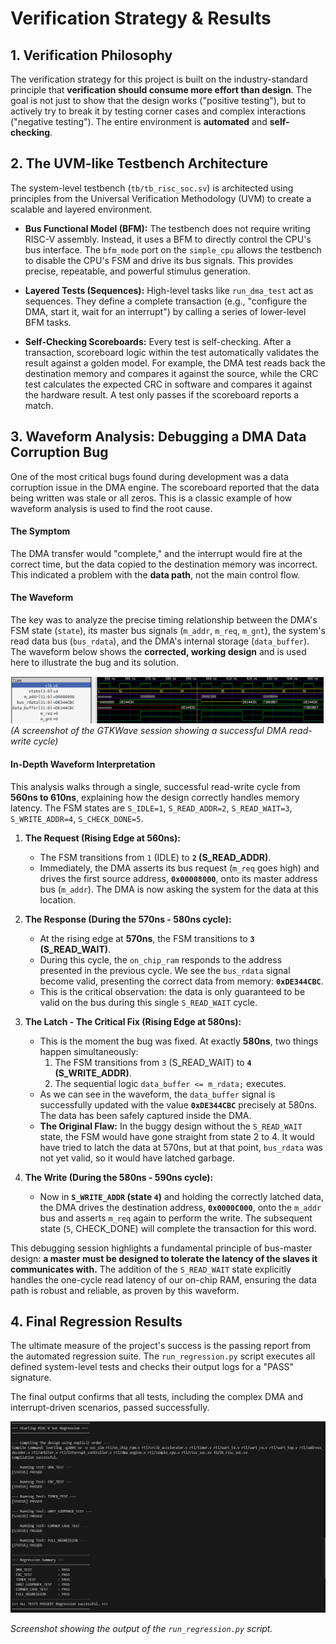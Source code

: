 # Verification Strategy & Results

## 1. Verification Philosophy

The verification strategy for this project is built on the industry-standard principle that **verification should consume more effort than design**. The goal is not just to show that the design works ("positive testing"), but to actively try to break it by testing corner cases and complex interactions ("negative testing"). The entire environment is **automated** and **self-checking**.

## 2. The UVM-like Testbench Architecture

The system-level testbench (`tb/tb_risc_soc.sv`) is architected using principles from the Universal Verification Methodology (UVM) to create a scalable and layered environment.

- **Bus Functional Model (BFM):** The testbench does not require writing RISC-V assembly. Instead, it uses a BFM to directly control the CPU's bus interface. The `bfm_mode` port on the `simple_cpu` allows the testbench to disable the CPU's FSM and drive its bus signals. This provides precise, repeatable, and powerful stimulus generation.

- **Layered Tests (Sequences):** High-level tasks like `run_dma_test` act as sequences. They define a complete transaction (e.g., "configure the DMA, start it, wait for an interrupt") by calling a series of lower-level BFM tasks.

- **Self-Checking Scoreboards:** Every test is self-checking. After a transaction, scoreboard logic within the test automatically validates the result against a golden model. For example, the DMA test reads back the destination memory and compares it against the source, while the CRC test calculates the expected CRC in software and compares it against the hardware result. A test only passes if the scoreboard reports a match.

## 3. Waveform Analysis: Debugging a DMA Data Corruption Bug

One of the most critical bugs found during development was a data corruption issue in the DMA engine. The scoreboard reported that the data being written was stale or all zeros. This is a classic example of how waveform analysis is used to find the root cause.

#### The Symptom
The DMA transfer would "complete," and the interrupt would fire at the correct time, but the data copied to the destination memory was incorrect. This indicated a problem with the **data path**, not the main control flow.

#### The Waveform
The key was to analyze the precise timing relationship between the DMA's FSM state (`state`), its master bus signals (`m_addr`, `m_req`, `m_gnt`), the system's read data bus (`bus_rdata`), and the DMA's internal storage (`data_buffer`). The waveform below shows the **corrected, working design** and is used here to illustrate the bug and its solution.

![DMA Read Latency Bug Waveform](DMA_Bug_Waveform.png)
*(A screenshot of the GTKWave session showing a successful DMA read-write cycle)*

#### In-Depth Waveform Interpretation

This analysis walks through a single, successful read-write cycle from **560ns to 610ns**, explaining how the design correctly handles memory latency. The FSM states are `S_IDLE=1`, `S_READ_ADDR=2`, `S_READ_WAIT=3`, `S_WRITE_ADDR=4`, `S_CHECK_DONE=5`.

1.  **The Request (Rising Edge at 560ns):**
    *   The FSM transitions from `1` (IDLE) to **`2` (S_READ_ADDR)**.
    *   Immediately, the DMA asserts its bus request (`m_req` goes high) and drives the first source address, **`0x00008000`**, onto its master address bus (`m_addr`). The DMA is now asking the system for the data at this location.

2.  **The Response (During the 570ns - 580ns cycle):**
    *   At the rising edge at **570ns**, the FSM transitions to **`3` (S_READ_WAIT)**.
    *   During this cycle, the `on_chip_ram` responds to the address presented in the previous cycle. We see the `bus_rdata` signal become valid, presenting the correct data from memory: **`0xDE344CBC`**.
    *   This is the critical observation: the data is only guaranteed to be valid on the bus during this single `S_READ_WAIT` cycle.

3.  **The Latch - The Critical Fix (Rising Edge at 580ns):**
    *   This is the moment the bug was fixed. At exactly **580ns**, two things happen simultaneously:
        1.  The FSM transitions from `3` (S_READ_WAIT) to **`4` (S_WRITE_ADDR)**.
        2.  The sequential logic `data_buffer <= m_rdata;` executes.
    *   As we can see in the waveform, the `data_buffer` signal is successfully updated with the value **`0xDE344CBC`** precisely at 580ns. The data has been safely captured inside the DMA.
    *   **The Original Flaw:** In the buggy design without the `S_READ_WAIT` state, the FSM would have gone straight from state 2 to 4. It would have tried to latch the data at 570ns, but at that point, `bus_rdata` was not yet valid, so it would have latched garbage.

4.  **The Write (During the 580ns - 590ns cycle):**
    *   Now in **`S_WRITE_ADDR` (state `4`)** and holding the correctly latched data, the DMA drives the destination address, **`0x0000C000`**, onto the `m_addr` bus and asserts `m_req` again to perform the write. The subsequent state (`5`, CHECK_DONE) will complete the transaction for this word.

This debugging session highlights a fundamental principle of bus-master design: **a master must be designed to tolerate the latency of the slaves it communicates with.** The addition of the `S_READ_WAIT` state explicitly handles the one-cycle read latency of our on-chip RAM, ensuring the data path is robust and reliable, as proven by this waveform.

## 4. Final Regression Results

The ultimate measure of the project's success is the passing report from the automated regression suite. The `run_regression.py` script executes all defined system-level tests and checks their output logs for a "PASS" signature.

The final output confirms that all tests, including the complex DMA and interrupt-driven scenarios, passed successfully.

**![Final Regression Summary](regression_pass.png)**

*Screenshot showing the output of the `run_regression.py` script.*